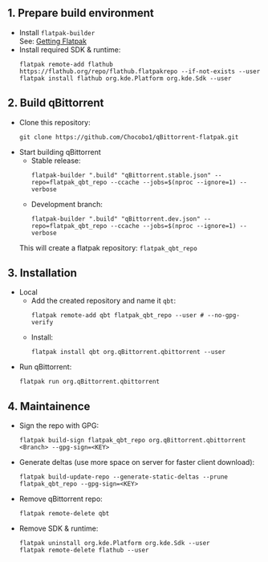 ## 1. Prepare build environment
  * Install `flatpak-builder`<br>
    See: [Getting Flatpak](https://flatpak.org/getting)
  * Install required SDK & runtime:
    ```shell
    flatpak remote-add flathub https://flathub.org/repo/flathub.flatpakrepo --if-not-exists --user
    flatpak install flathub org.kde.Platform org.kde.Sdk --user
    ```

## 2. Build qBittorrent
  * Clone this repository:
    ```shell
    git clone https://github.com/Chocobo1/qBittorrent-flatpak.git
    ```
  * Start building qBittorrent
    * Stable release:
      ```shell
      flatpak-builder ".build" "qBittorrent.stable.json" --repo=flatpak_qbt_repo --ccache --jobs=$(nproc --ignore=1) --verbose
      ```
    * Development branch:
      ```shell
      flatpak-builder ".build" "qBittorrent.dev.json" --repo=flatpak_qbt_repo --ccache --jobs=$(nproc --ignore=1) --verbose
      ```
    This will create a flatpak repository: `flatpak_qbt_repo`

## 3. Installation
  * Local
    * Add the created repository and name it `qbt`:
      ```shell
      flatpak remote-add qbt flatpak_qbt_repo --user # --no-gpg-verify
      ```
    * Install:
      ```shell
      flatpak install qbt org.qBittorrent.qbittorrent --user
      ```
  * Run qBittorrent:
    ```shell
    flatpak run org.qBittorrent.qbittorrent
    ```

## 4. Maintainence
  * Sign the repo with GPG:
    ```shell
    flatpak build-sign flatpak_qbt_repo org.qBittorrent.qbittorrent <Branch> --gpg-sign=<KEY>
    ```
  * Generate deltas (use more space on server for faster client download):
    ```shell
    flatpak build-update-repo --generate-static-deltas --prune flatpak_qbt_repo --gpg-sign=<KEY>
    ```
  * Remove qBittorrent repo:
    ```shell
    flatpak remote-delete qbt
    ```
  * Remove SDK & runtime:
    ```shell
    flatpak uninstall org.kde.Platform org.kde.Sdk --user
    flatpak remote-delete flathub --user
    ```
